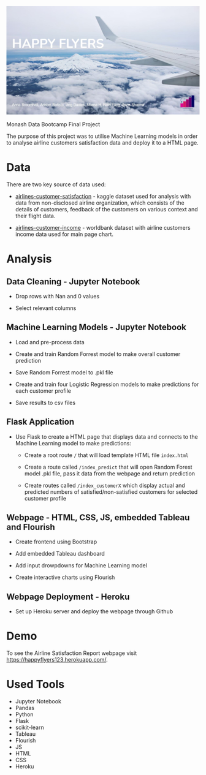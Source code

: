 ![happyflyers](img/happyflyers.JPG)

Monash Data Bootcamp Final Project

The purpose of this project was to utilise Machine Learning models in order to analyse airline customers satisfaction data and deploy it to a HTML page.

# Data

There are two key source of data used:

* [airlines-customer-satisfaction](https://www.kaggle.com/sjleshrac/airlines-customer-satisfaction) - kaggle dataset used for analysis with data from non-disclosed airline organization, which consists of the details of customers, feedback of the customers on various context and their flight data.

* [airlines-customer-income](https://data.worldbank.org/indicator/IS.AIR.PSGR) - worldbank dataset with airline customers income data used for main page chart.


# Analysis

## Data Cleaning - Jupyter Notebook

* Drop rows with Nan and 0 values

* Select relevant columns

## Machine Learning Models - Jupyter Notebook

* Load and pre-process data

* Create and train Random Forrest model to make overall customer prediction

* Save Random Forrest model to .pkl file

* Create and train four Logistic Regression models to make predictions for each customer profile

* Save results to csv files


## Flask Application

* Use Flask to create a HTML page that displays data and connects to the Machine Learning model to make predictions:

  * Create a root route `/` that will load template HTML file `index.html` 

  * Create a route called `/index_predict` that will open Random Forest model .pkl file, pass it data from the webpage and return prediction

  * Create routes called `/index_customerX` which display actual and predicted numbers of satisfied/non-satisfied customers for selected customer profile


## Webpage - HTML, CSS, JS, embedded Tableau and Flourish

* Create frontend using Bootstrap

* Add embedded Tableau dashboard

* Add input drowpdowns for Machine Learning model

* Create interactive charts using Flourish


## Webpage Deployment - Heroku

* Set up Heroku server and deploy the webpage through Github


# Demo

To see the Airline Satisfaction Report webpage visit https://happyflyers123.herokuapp.com/.


# Used Tools
 * Jupyter Notebook 
 * Pandas
 * Python
 * Flask
 * scikit-learn
 * Tableau
 * Flourish
 * JS
 * HTML
 * CSS
 * Heroku

